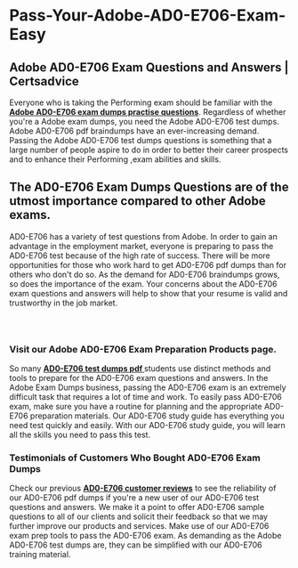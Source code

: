 # Pass-Your-Adobe-AD0-E706-Exam-Easy
<h2><strong>Adobe AD0-E706 Exam Questions and Answers | Certsadvice</strong></h2> <p>Everyone who is taking the Performing exam should be familiar with the <a href="http://www.certsadvice.com/adobe/ad0-e706-practice-questions"><strong>Adobe AD0-E706 exam dumps practise questions</strong></a>. Regardless of whether you&#39;re a Adobe exam dumps, you need the Adobe AD0-E706 test dumps. Adobe AD0-E706 pdf braindumps have an ever-increasing demand. Passing the Adobe AD0-E706 test dumps questions is something that a large number of people aspire to do in order to better their career prospects and to enhance their Performing ,exam abilities and skills.</p> <h2><strong>The AD0-E706 Exam Dumps Questions are of the utmost importance compared to other Adobe exams.</strong></h2> <p>AD0-E706 has a variety of test questions from Adobe. In order to gain an advantage in the employment market, everyone is preparing to pass the AD0-E706 test because of the high rate of success. There will be more opportunities for those who work hard to get AD0-E706 pdf dumps than for others who don&#39;t do so. As the demand for AD0-E706 braindumps grows, so does the importance of the exam. Your concerns about the AD0-E706 exam questions and answers will help to show that your resume is valid and trustworthy in the job market.</p> <p><a href="http://www.certsadvice.com/adobe/ad0-e706-practice-questions" style="display: block; padding: 1em 0; text-align: center; "><img alt="" src="https://1.bp.blogspot.com/-RUOr8Wn-CRk/YUYAxC8kcHI/AAAAAAAAAnw/F7BbdI3tw8QDj5z8iX0vQAioQzKiUxduwCLcBGAsYHQ/s0/unnamed.jpg" /></a></p> <h3><strong>Visit our Adobe AD0-E706 Exam Preparation Products page.</strong></h3> <p>So many <a href="http://www.certsadvice.com/adobe/ad0-e706-practice-questions"><strong>AD0-E706 test dumps pdf </strong></a>students use distinct methods and tools to prepare for the AD0-E706 exam questions and answers. In the Adobe Exam Dumps business, passing the AD0-E706 exam is an extremely difficult task that requires a lot of time and work. To easily pass AD0-E706 exam, make sure you have a routine for planning and the appropriate AD0-E706 preparation materials. Our AD0-E706 study guide has everything you need test quickly and easily. With our AD0-E706 study guide, you will learn all the skills you need to pass this test.</p> <h3><strong>Testimonials of Customers Who Bought AD0-E706 Exam Dumps</strong></h3> <p>Check our previous <a href="http://www.certsadvice.com/adobe/ad0-e706-practice-questions"><strong>AD0-E706 customer reviews</strong></a> to see the reliability of our AD0-E706 pdf dumps if you&#39;re a new user of our AD0-E706 test questions and answers. We make it a point to offer AD0-E706 sample questions to all of our clients and solicit their feedback so that we may further improve our products and services. Make use of our AD0-E706 exam prep tools to pass the AD0-E706 exam. As demanding as the Adobe AD0-E706 test dumps are, they can be simplified with our AD0-E706 training material.</p>
